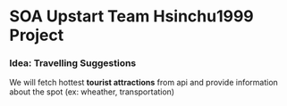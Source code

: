 # SOA Upstart Team Hsinchu1999 Project

### Idea: Travelling Suggestions

We will fetch hottest __tourist attractions__ from api and provide information about the spot (ex: wheather, transportation)
